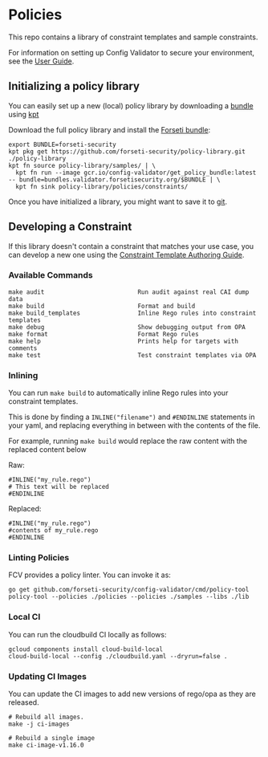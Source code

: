 # Policies

This repo contains a library of constraint templates and sample constraints.

For information on setting up Config Validator to secure your environment, see the [User Guide](./docs/user_guide.md).

## Initializing a policy library
You can easily set up a new (local) policy library by downloading a [bundle](./docs/index.md#policy-bundles) using [kpt](https://googlecontainertools.github.io/kpt/)

Download the full policy library and install the [Forseti bundle](./docs/bundles/forseti-security.md):
```
export BUNDLE=forseti-security
kpt pkg get https://github.com/forseti-security/policy-library.git ./policy-library
kpt fn source policy-library/samples/ | \
  kpt fn run --image gcr.io/config-validator/get_policy_bundle:latest -- bundle=bundles.validator.forsetisecurity.org/$BUNDLE | \
  kpt fn sink policy-library/policies/constraints/
```

Once you have initialized a library, you might want to save it to [git](./docs/user_guide.md).

## Developing a Constraint

If this library doesn't contain a constraint that matches your use case, you can develop a new one
using the [Constraint Template Authoring Guide](./docs/constraint_template_authoring.md).

### Available Commands

```
make audit                          Run audit against real CAI dump data
make build                          Format and build
make build_templates                Inline Rego rules into constraint templates
make debug                          Show debugging output from OPA
make format                         Format Rego rules
make help                           Prints help for targets with comments
make test                           Test constraint templates via OPA
```

### Inlining
You can run `make build` to automatically inline Rego rules into your constraint templates.

This is done by finding a `INLINE("filename")` and `#ENDINLINE` statements in your yaml,
and replacing everything in between with the contents of the file.

For example, running `make build` would replace the raw content with the replaced content below

Raw:
```
#INLINE("my_rule.rego")
# This text will be replaced
#ENDINLINE
```

Replaced:
```
#INLINE("my_rule.rego")
#contents of my_rule.rego
#ENDINLINE
```

### Linting Policies
FCV provides a policy linter.  You can invoke it as:

```
go get github.com/forseti-security/config-validator/cmd/policy-tool
policy-tool --policies ./policies --policies ./samples --libs ./lib
```

### Local CI
You can run the cloudbuild CI locally as follows:

```
gcloud components install cloud-build-local
cloud-build-local --config ./cloudbuild.yaml --dryrun=false .
```

### Updating CI Images

You can update the CI images to add new versions of rego/opa as they are released.
```
# Rebuild all images.
make -j ci-images

# Rebuild a single image
make ci-image-v1.16.0
```

